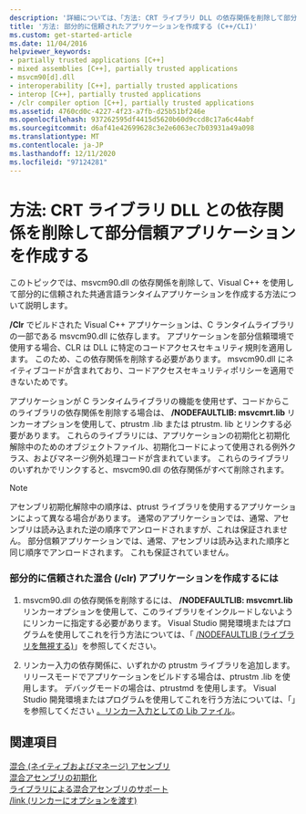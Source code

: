 ```yaml
---
description: '詳細については、「方法: CRT ライブラリ DLL の依存関係を削除して部分信頼アプリケーションを作成する」を参照してください。'
title: '方法: 部分的に信頼されたアプリケーションを作成する (C++/CLI)'
ms.custom: get-started-article
ms.date: 11/04/2016
helpviewer_keywords:
- partially trusted applications [C++]
- mixed assemblies [C++], partially trusted applications
- msvcm90[d].dll
- interoperability [C++], partially trusted applications
- interop [C++], partially trusted applications
- /clr compiler option [C++], partially trusted applications
ms.assetid: 4760cd0c-4227-4f23-a7fb-d25b51bf246e
ms.openlocfilehash: 937262595df4415d5620b60d9ccd8c17a6c44abf
ms.sourcegitcommit: d6af41e42699628c3e2e6063ec7b03931a49a098
ms.translationtype: MT
ms.contentlocale: ja-JP
ms.lasthandoff: 12/11/2020
ms.locfileid: "97124281"
---
```

# <a name="how-to-create-a-partially-trusted-application-by-removing-dependency-on-the-crt-library-dll"></a>方法: CRT ライブラリ DLL との依存関係を削除して部分信頼アプリケーションを作成する

このトピックでは、msvcm90.dll の依存関係を削除して、Visual C++ を使用して部分的に信頼された共通言語ランタイムアプリケーションを作成する方法について説明します。

**/Clr** でビルドされた Visual C++ アプリケーションは、C ランタイムライブラリの一部である msvcm90.dll に依存します。 アプリケーションを部分信頼環境で使用する場合、CLR は DLL に特定のコードアクセスセキュリティ規則を適用します。 このため、この依存関係を削除する必要があります。 msvcm90.dll にネイティブコードが含まれており、コードアクセスセキュリティポリシーを適用できないためです。

アプリケーションが C ランタイムライブラリの機能を使用せず、コードからこのライブラリの依存関係を削除する場合は、 **/NODEFAULTLIB: msvcmrt.lib** リンカーオプションを使用して、ptrustm .lib または ptrustm. lib とリンクする必要があります。 これらのライブラリには、アプリケーションの初期化と初期化解除中のためのオブジェクトファイル、初期化コードによって使用される例外クラス、およびマネージ例外処理コードが含まれています。 これらのライブラリのいずれかでリンクすると、msvcm90.dll の依存関係がすべて削除されます。

> [!NOTE]
> アセンブリ初期化解除中の順序は、ptrust ライブラリを使用するアプリケーションによって異なる場合があります。 通常のアプリケーションでは、通常、アセンブリは読み込まれた逆の順序でアンロードされますが、これは保証されません。 部分信頼アプリケーションでは、通常、アセンブリは読み込まれた順序と同じ順序でアンロードされます。 これも保証されていません。

### <a name="to-create-a-partially-trusted-mixed-clr-application"></a>部分的に信頼された混合 (/clr) アプリケーションを作成するには

1. msvcm90.dll の依存関係を削除するには、 **/NODEFAULTLIB: msvcmrt.lib** リンカーオプションを使用して、このライブラリをインクルードしないようにリンカーに指定する必要があります。 Visual Studio 開発環境またはプログラムを使用してこれを行う方法については、「 [/NODEFAULTLIB (ライブラリを無視する)](../build/reference/nodefaultlib-ignore-libraries.md)」を参照してください。

1. リンカー入力の依存関係に、いずれかの ptrustm ライブラリを追加します。 リリースモードでアプリケーションをビルドする場合は、ptrustm .lib を使用します。 デバッグモードの場合は、ptrustmd を使用します。 Visual Studio 開発環境またはプログラムを使用してこれを行う方法については、「」を参照してください [。リンカー入力としての Lib ファイル](../build/reference/dot-lib-files-as-linker-input.md)。

## <a name="see-also"></a>関連項目

[混合 (ネイティブおよびマネージ) アセンブリ](../dotnet/mixed-native-and-managed-assemblies.md)<br/>
[混合アセンブリの初期化](../dotnet/initialization-of-mixed-assemblies.md)<br/>
[ライブラリによる混合アセンブリのサポート](../dotnet/library-support-for-mixed-assemblies.md)<br/>
[/link (リンカーにオプションを渡す)](../build/reference/link-pass-options-to-linker.md)
